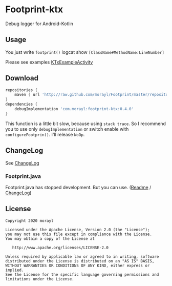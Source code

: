 # Footprint-ktx
Debug logger for Android-Kotlin

Usage
-----

 You just write `footprint()` logcat show `[ClassName#MethodName:LineNumber]`

 Please see examples
 [KTxExampleActivity](/app/src/main/java/com/morayl/footprintexample/KtxExampleActivity.kt)

Download
--------

```groovy
repositories {
    maven { url 'http://raw.github.com/morayl/Footprint/master/repository' }
}
dependencies {
    debugImplementation 'com.morayl:footprint-ktx:0.4.0'
}
```
This function is a little bit slow, because using `stack trace`.
So I recommend you to use only `debugImplementation` or switch enable with `configureFootprin()`.
I'll release `NoOp`.

ChangeLog
--------

 See [ChangeLog](./CHANGELOG.md)
 
### Footprint.java
Footprint.java has stopped development.
But you can use. ([Readme](./README_for_java.md) / [ChangeLog](./CHANGELOG_for_java.md)) 

License
--------

    Copyright 2020 morayl

    Licensed under the Apache License, Version 2.0 (the "License");
    you may not use this file except in compliance with the License.
    You may obtain a copy of the License at

       http://www.apache.org/licenses/LICENSE-2.0

    Unless required by applicable law or agreed to in writing, software
    distributed under the License is distributed on an "AS IS" BASIS,
    WITHOUT WARRANTIES OR CONDITIONS OF ANY KIND, either express or implied.
    See the License for the specific language governing permissions and
    limitations under the License.
